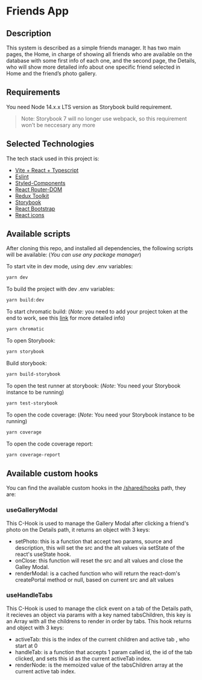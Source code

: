 # Friends App
## Description
This system is described as a simple friends manager. It has two main pages, the Home, in charge of showing all friends who are available on the database with some first info of each one, and the second page, the Details, who will show more detailed info about one specific friend selected in Home and the friend’s photo gallery.

## Requirements
You need Node 14.x.x LTS version as Storybook build requirement.
> Note: Storybook 7 will no longer use webpack, so this requirement won't be neccesary any more

## Selected Technologies

The tech stack used in this project is:

- [Vite + React + Typescript](https://vitejs.dev/guide/)
- [Eslint](https://eslint.org/)
- [Styled-Components](https://styled-components.com/)
- [React Router-DOM](https://reactrouter.com/en/main)
- [Redux Toolkit](https://redux-toolkit.js.org/)
- [Storybook](https://storybook.js.org/)
- [React Bootstrap](https://react-bootstrap.github.io/)
- [React icons](https://react-icons.github.io/)

## Available scripts

After cloning this repo, and installed all dependencies, the following scripts will be available:
(*You can use any package manager*)

To start vite in dev mode, using dev .env variables:
```sh
yarn dev
```
To build the project with dev .env variables:
```sh
yarn build:dev
```
To start chromatic build: 
(_Note_: you need to add your project token at the end to work, see this [link](https://www.chromatic.com/docs/setup) for more detailed info)
```sh
yarn chromatic
```
To open Storybook: 

```sh
yarn storybook
```
Build storybook:
```sh
yarn build-storybook
```
To open the test runner at storybook:
(*Note*: You need your Storybook instance to be running)
```sh
yarn test-storybook
```
To open the code coverage:
(*Note*: You need your Storybook instance to be running)
```sh
yarn coverage
```
To open the code coverage report:
```sh
yarn coverage-report
```
## Available custom hooks

You can find the available custom hooks in the [/shared/hooks](src/shared/hooks) path, they are:

### useGalleryModal
This C-Hook is used to manage the Gallery Modal after clicking a friend's photo on the Details path, it returns an object with 3 keys: 

- setPhoto: this is a function that accept two params, source and description, this will set the src and the alt values via setState of the react's useState hook.
- onClose: this function will reset the src and alt values and close the Galley Modal.
- renderModal: is a cached function who will return the react-dom's createPortal method or null, based on current src and alt values

### useHandleTabs
This C-Hook is used to manage the click event on a tab of the Details path, it recieves an object via params with a key named tabsChildren, this key is an Array with all the childrens to render in order by tabs. This hook returns and object with 3 keys: 

- activeTab: this is the index of the current children and active tab , who start at 0
- handleTab: is a function that accepts 1 param called id, the id of the tab clicked, and sets this id as the current activeTab index.
- renderNode: is the memoized value of the tabsChildren array at the current active tab index.

